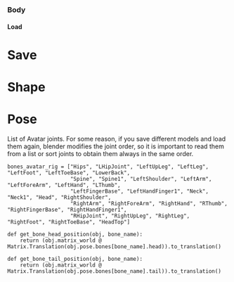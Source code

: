 ### Body

#### Load

# Save

# Shape

# Pose

List of Avatar joints. For some reason, if you save different models and load them again, blender modifies the joint order, so it is important to read them from a list or sort joints to obtain them always in the same order.

```
bones_avatar_rig = ["Hips", "LHipJoint", "LeftUpLeg", "LeftLeg", "LeftFoot", "LeftToeBase", "LowerBack",
                    "Spine", "Spine1", "LeftShoulder", "LeftArm", "LeftForeArm", "LeftHand", "LThumb",
                    "LeftFingerBase", "LeftHandFinger1", "Neck", "Neck1", "Head", "RightShoulder", 
                    "RightArm", "RightForeArm", "RightHand", "RThumb", "RightFingerBase", "RightHandFinger1",
                    "RHipJoint", "RightUpLeg", "RightLeg", "RightFoot", "RightToeBase", "HeadTop"]
```
```
def get_bone_head_position(obj, bone_name):
    return (obj.matrix_world @ Matrix.Translation(obj.pose.bones[bone_name].head)).to_translation()
```
```
def get_bone_tail_position(obj, bone_name):
    return (obj.matrix_world @ Matrix.Translation(obj.pose.bones[bone_name].tail)).to_translation()
```
